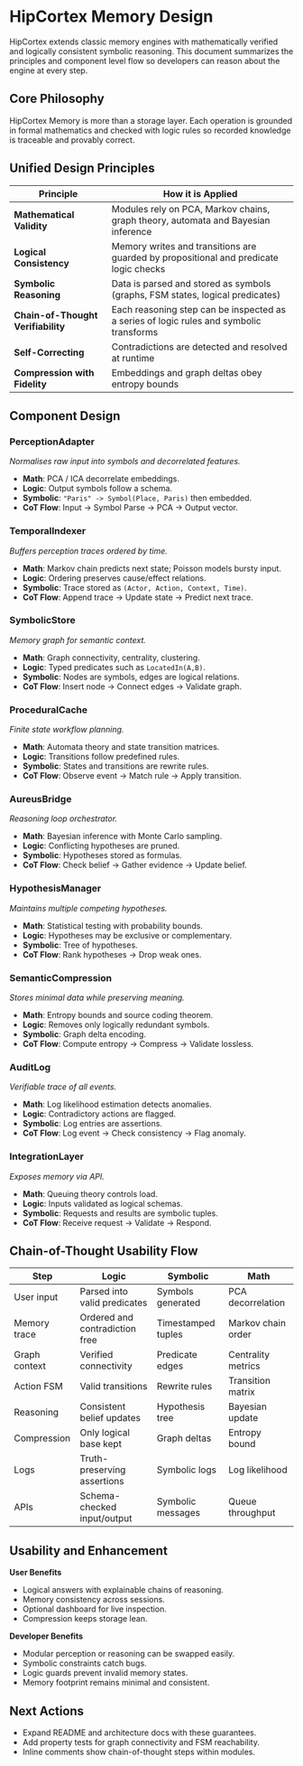 # HipCortex Memory Design

HipCortex extends classic memory engines with mathematically verified and logically
consistent symbolic reasoning. This document summarizes the principles and
component level flow so developers can reason about the engine at every step.

## Core Philosophy

HipCortex Memory is more than a storage layer. Each operation is grounded in
formal mathematics and checked with logic rules so recorded knowledge is
traceable and provably correct.

## Unified Design Principles

| Principle | How it is Applied |
|-----------|------------------|
| **Mathematical Validity** | Modules rely on PCA, Markov chains, graph theory, automata and Bayesian inference |
| **Logical Consistency** | Memory writes and transitions are guarded by propositional and predicate logic checks |
| **Symbolic Reasoning** | Data is parsed and stored as symbols (graphs, FSM states, logical predicates) |
| **Chain-of-Thought Verifiability** | Each reasoning step can be inspected as a series of logic rules and symbolic transforms |
| **Self-Correcting** | Contradictions are detected and resolved at runtime |
| **Compression with Fidelity** | Embeddings and graph deltas obey entropy bounds |

## Component Design

### PerceptionAdapter
*Normalises raw input into symbols and decorrelated features.*
- **Math**: PCA / ICA decorrelate embeddings.
- **Logic**: Output symbols follow a schema.
- **Symbolic**: `"Paris" -> Symbol(Place, Paris)` then embedded.
- **CoT Flow**: Input -> Symbol Parse -> PCA -> Output vector.

### TemporalIndexer
*Buffers perception traces ordered by time.*
- **Math**: Markov chain predicts next state; Poisson models bursty input.
- **Logic**: Ordering preserves cause/effect relations.
- **Symbolic**: Trace stored as `(Actor, Action, Context, Time)`.
- **CoT Flow**: Append trace -> Update state -> Predict next trace.

### SymbolicStore
*Memory graph for semantic context.*
- **Math**: Graph connectivity, centrality, clustering.
- **Logic**: Typed predicates such as `LocatedIn(A,B)`.
- **Symbolic**: Nodes are symbols, edges are logical relations.
- **CoT Flow**: Insert node -> Connect edges -> Validate graph.

### ProceduralCache
*Finite state workflow planning.*
- **Math**: Automata theory and state transition matrices.
- **Logic**: Transitions follow predefined rules.
- **Symbolic**: States and transitions are rewrite rules.
- **CoT Flow**: Observe event -> Match rule -> Apply transition.

### AureusBridge
*Reasoning loop orchestrator.*
- **Math**: Bayesian inference with Monte Carlo sampling.
- **Logic**: Conflicting hypotheses are pruned.
- **Symbolic**: Hypotheses stored as formulas.
- **CoT Flow**: Check belief -> Gather evidence -> Update belief.

### HypothesisManager
*Maintains multiple competing hypotheses.*
- **Math**: Statistical testing with probability bounds.
- **Logic**: Hypotheses may be exclusive or complementary.
- **Symbolic**: Tree of hypotheses.
- **CoT Flow**: Rank hypotheses -> Drop weak ones.

### SemanticCompression
*Stores minimal data while preserving meaning.*
- **Math**: Entropy bounds and source coding theorem.
- **Logic**: Removes only logically redundant symbols.
- **Symbolic**: Graph delta encoding.
- **CoT Flow**: Compute entropy -> Compress -> Validate lossless.

### AuditLog
*Verifiable trace of all events.*
- **Math**: Log likelihood estimation detects anomalies.
- **Logic**: Contradictory actions are flagged.
- **Symbolic**: Log entries are assertions.
- **CoT Flow**: Log event -> Check consistency -> Flag anomaly.

### IntegrationLayer
*Exposes memory via API.*
- **Math**: Queuing theory controls load.
- **Logic**: Inputs validated as logical schemas.
- **Symbolic**: Requests and results are symbolic tuples.
- **CoT Flow**: Receive request -> Validate -> Respond.

## Chain-of-Thought Usability Flow

| Step | Logic | Symbolic | Math |
|------|-------|----------|------|
| User input | Parsed into valid predicates | Symbols generated | PCA decorrelation |
| Memory trace | Ordered and contradiction free | Timestamped tuples | Markov chain order |
| Graph context | Verified connectivity | Predicate edges | Centrality metrics |
| Action FSM | Valid transitions | Rewrite rules | Transition matrix |
| Reasoning | Consistent belief updates | Hypothesis tree | Bayesian update |
| Compression | Only logical base kept | Graph deltas | Entropy bound |
| Logs | Truth-preserving assertions | Symbolic logs | Log likelihood |
| APIs | Schema-checked input/output | Symbolic messages | Queue throughput |

## Usability and Enhancement

**User Benefits**
- Logical answers with explainable chains of reasoning.
- Memory consistency across sessions.
- Optional dashboard for live inspection.
- Compression keeps storage lean.

**Developer Benefits**
- Modular perception or reasoning can be swapped easily.
- Symbolic constraints catch bugs.
- Logic guards prevent invalid memory states.
- Memory footprint remains minimal and consistent.

## Next Actions
- Expand README and architecture docs with these guarantees.
- Add property tests for graph connectivity and FSM reachability.
- Inline comments show chain-of-thought steps within modules.

